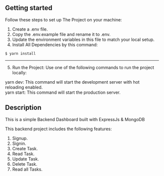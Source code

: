 ## Getting started

Follow these steps to set up The Project on your machine:

1. Create a .env file.<br />
2. Copy the .env.example file and rename it to .env.<br />
3. Update the environment variables in this file to match your local setup.<br />
4. Install All Dependencies by this command:

```sh
$ yarn install
```

---

5. Run the Project: Use one of the following commands to run the project locally:

yarn dev: This command will start the development server with hot reloading enabled.<br />
yarn start: This command will start the production server.<br />

## Description

This is a simple Backend Dashboard built with ExpressJs & MongoDB<br />

This backend project includes the following features:<br />

1. Signup. <br />
2. Signin. <br />
3. Create Task. <br />
4. Read Task. <br />
5. Update Task.<br />
6. Delete Task.<br />
7. Read all Tasks.<br />
